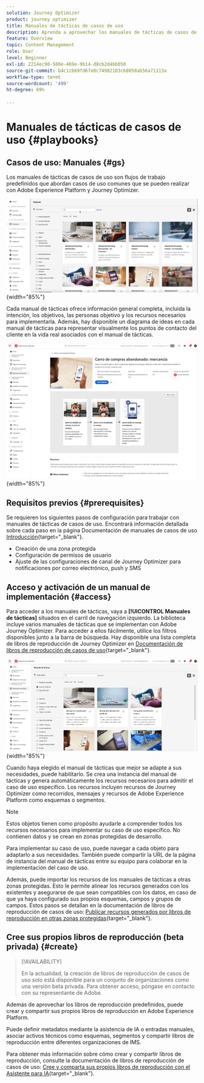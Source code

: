 ```yaml
---
solution: Journey Optimizer
product: journey optimizer
title: Manuales de tácticas de casos de uso
description: Aprenda a aprovechar los manuales de tácticas de casos de uso de Adobe Experience Platform con Adobe Journeys Optimizer.
feature: Overview
topic: Content Management
role: User
level: Beginner
exl-id: 2214ec90-580e-469e-9b14-d8cb2d4bb050
source-git-commit: b4c1cb69fd67e8c74982103c68050ab56a71113a
workflow-type: tm+mt
source-wordcount: '499'
ht-degree: 69%

---
```


# Manuales de tácticas de casos de uso {#playbooks}

## Casos de uso: Manuales {#gs}

Los manuales de tácticas de casos de uso son flujos de trabajo predefinidos que abordan casos de uso comunes que se pueden realizar con Adobe Experience Platform y Journey Optimizer.

![imagen animada que muestra manuales de tácticas de casos de uso](../rn/assets/do-not-localize/playbooks.gif){width="85%"}

Cada manual de tácticas ofrece información general completa, incluida la intención, los objetivos, las personas objetivo y los recursos necesarios para implementarla. Además, hay disponible un diagrama de ideas en cada manual de tácticas para representar visualmente los puntos de contacto del cliente en la vida real asociados con el manual de tácticas.

![Manual de tácticas del carro de compras abandonado mostrado en la vista de descubrimiento de manuales de tácticas](assets/playbooks-detail.png){width="85%"}

## Requisitos previos {#prerequisites}

Se requieren los siguientes pasos de configuración para trabajar con manuales de tácticas de casos de uso. Encontrará información detallada sobre cada paso en la página Documentación de manuales de casos de uso [Introducción](https://experienceleague.adobe.com/docs/experience-platform/use-case-playbooks/playbooks/get-started.html?lang=es){target="_blank"}.

* Creación de una zona protegida
* Configuración de permisos de usuario
* Ajuste de las configuraciones de canal de Journey Optimizer para notificaciones por correo electrónico, push y SMS

## Acceso y activación de un manual de implementación {#access}

Para acceder a los manuales de tácticas, vaya a **[!UICONTROL Manuales de tácticas]** situados en el carril de navegación izquierdo. La biblioteca incluye varios manuales de tácticas que se implementan con Adobe Journey Optimizer. Para acceder a ellos fácilmente, utilice los filtros disponibles junto a la barra de búsqueda. Hay disponible una lista completa de libros de reproducción de Journey Optimizer en [Documentación de libros de reproducción de casos de uso](https://experienceleague.adobe.com/docs/experience-platform/use-case-playbooks/playbooks/playbooks-list.html?lang=es){target="_blank"}.

![Lista de manuales de tácticas con el panel de filtros abierto](assets/playbooks-filter.png){width="85%"}

Cuando haya elegido el manual de tácticas que mejor se adapte a sus necesidades, puede habilitarlo. Se crea una instancia del manual de tácticas y genera automáticamente los recursos necesarios para admitir el caso de uso específico. Los recursos incluyen recursos de Journey Optimizer como recorridos, mensajes y recursos de Adobe Experience Platform como esquemas o segmentos.

>[!NOTE]
>
>Estos objetos tienen como propósito ayudarle a comprender todos los recursos necesarios para implementar su caso de uso específico. No contienen datos y se crean en zonas protegidas de desarrollo. 

Para implementar su caso de uso, puede navegar a cada objeto para adaptarlo a sus necesidades. También puede compartir la URL de la página de instancia del manual de tácticas entre su equipo para colaborar en la implementación del caso de uso.

Además, puede importar los recursos de los manuales de tácticas a otras zonas protegidas. Esto le permite alinear los recursos generados con los existentes y asegurarse de que sean compatibles con los datos, en caso de que ya haya configurado sus propios esquemas, campos y grupos de campos. Estos pasos se detallan en la documentación de libros de reproducción de casos de uso: [Publicar recursos generados por libros de reproducción en otras zonas protegidas](https://experienceleague.adobe.com/docs/experience-platform/use-case-playbooks/playbooks/data-awareness.html?lang=es){target="_blank"}.

## Cree sus propios libros de reproducción (beta privada) {#create}

>[!AVAILABILITY]
>
>En la actualidad, la creación de libros de reproducción de casos de uso solo está disponible para un conjunto de organizaciones como una versión beta privada. Para obtener acceso, póngase en contacto con su representante de Adobe.

Además de aprovechar los libros de reproducción predefinidos, puede crear y compartir sus propios libros de reproducción en Adobe Experience Platform.

Puede definir metadatos mediante la asistencia de IA o entradas manuales, asociar activos técnicos como esquemas, segmentos y compartir libros de reproducción entre diferentes organizaciones de IMS.

Para obtener más información sobre cómo crear y compartir libros de reproducción, consulte la documentación de libros de reproducción de casos de uso: [Cree y comparta sus propios libros de reproducción con el Asistente para IA](https://experienceleague.adobe.com/docs/experience-platform/use-case-playbooks/playbooks/author.html?lang=en#sharing-playbooks-sandboxes){target="_blank"}.

